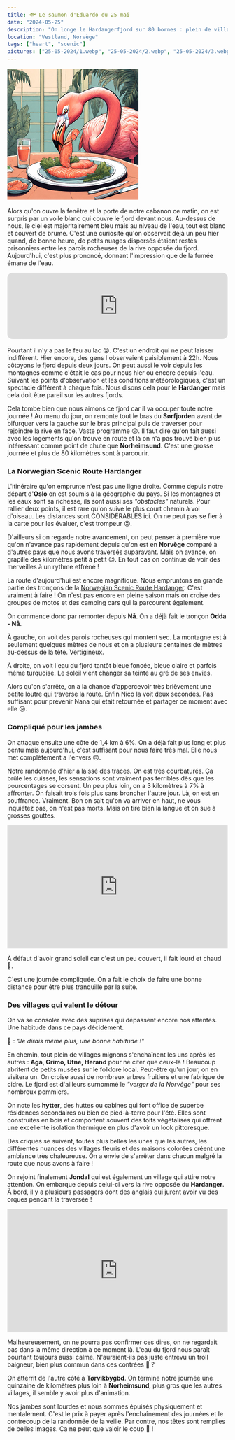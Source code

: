 ```yaml
---
title: 🐟 Le saumon d'Eduardo du 25 mai
date: "2024-05-25"
description: "On longe le Hardangerfjord sur 80 bornes : plein de villages très mignons en cours de route !"
location: "Vestland, Norvège"
tags: ["heart", "scenic"]
pictures: ["25-05-2024/1.webp", "25-05-2024/2.webp", "25-05-2024/3.webp", "25-05-2024/4.webp", "25-05-2024/5.webp", "25-05-2024/6.webp", "25-05-2024/7.webp", "25-05-2024/8.webp", "25-05-2024/9.webp", "25-05-2024/10.webp"]
---
```


![Saumon d'Eduardo](../saumon_eduardo.png)

Alors qu'on ouvre la fenêtre et la porte de notre cabanon ce matin, on est surpris par un voile blanc qui couvre le fjord devant nous. Au-dessus de nous, le ciel est majoritairement bleu mais au niveau de l'eau, tout est blanc et couvert de brume. C'est une curiosité qu'on observait déjà un peu hier quand, de bonne heure, de petits nuages dispersés étaient restés prisonniers entre les parois rocheuses de la rive opposée du fjord. Aujourd'hui, c'est plus prononcé, donnant l'impression que de la fumée émane de l'eau.

<iframe style="border-radius:12px" src="https://open.spotify.com/embed/track/0XHWClSz0v6RIaRSGqJH3X?utm_source=generator" width="100%" height="152" frameBorder="0" allow="autoplay; clipboard-write; encrypted-media; picture-in-picture" loading="lazy"></iframe>

Pourtant il n'y a pas le feu au lac 😜. C'est un endroit qui ne peut laisser indifférent. Hier encore, des gens l'observaient paisiblement à 22h. Nous côtoyons le fjord depuis deux jours. On peut aussi le voir depuis les montagnes comme c'était le cas pour nous hier ou encore depuis l'eau. Suivant les points d'observation et les conditions météorologiques, c'est un spectacle différent à chaque fois. Nous disons cela pour le **Hardanger** mais cela doit être pareil sur les autres fjords.

Cela tombe bien que nous aimons ce fjord car il va occuper toute notre journée ! Au menu du jour, on remonte tout le bras du **Sørfjorden** avant de bifurquer vers la gauche sur le bras principal puis de traverser pour rejoindre la rive en face. Vaste programme 😲. Il faut dire qu'on fait aussi avec les logements qu'on trouve en route et là on n'a pas trouvé bien plus intéressant comme point de chute que **Norheimsund**. C'est une grosse journée et plus de 80 kilomètres sont à parcourir.

### La Norwegian Scenic Route Hardanger

L'itinéraire qu'on emprunte n'est pas une ligne droite. Comme depuis notre départ d'**Oslo** on est soumis à la géographie du pays. Si les montagnes et les eaux sont sa richesse, ils sont aussi ses *"obstacles"* naturels. Pour rallier deux points, il est rare qu'on suive le plus court chemin à vol d'oiseau. Les distances sont CONSIDÉRABLES ici. On ne peut pas se fier à la carte pour les évaluer, c'est trompeur 😜. 

D'ailleurs si on regarde notre avancement, on peut penser à première vue qu'on n'avance pas rapidement depuis qu'on est en **Norvège** comparé à d'autres pays que nous avons traversés auparavant. Mais on avance, on grapille des kilomètres petit à petit 😉. En tout cas on continue de voir des merveilles à un rythme effréné !

La route d'aujourd'hui est encore magnifique. Nous empruntons en grande partie des tronçons de la [Norwegian Scenic Route Hardanger](https://www.visitnorway.com/places-to-go/fjord-norway/the-hardangerfjord-region/listings-hardanger-fjord/norwegian-scenic-route-hardanger/186818/). C'est vraiment à faire ! On n'est pas encore en pleine saison mais on croise des groupes de motos et des camping cars qui la parcourent également.

On commence donc par remonter depuis **Nå**. On a déjà fait le tronçon **Odda - Nå**.

À gauche, on voit des parois rocheuses qui montent sec. La montagne est à seulement quelques mètres de nous et on a plusieurs centaines de mètres au-dessus de la tête. Vertigineux.

À droite, on voit l'eau du fjord tantôt bleue foncée, bleue claire et parfois même turquoise. Le soleil vient changer sa teinte au gré de ses envies.

Alors qu'on s'arrête, on a la chance d'appercevoir très brièvement une petite loutre qui traverse la route. Enfin Nico la voit deux secondes. Pas suffisant pour prévenir Nana qui était retournée et partager ce moment avec elle 😢.

### Compliqué pour les jambes

On attaque ensuite une côte de
1,4 km à 6%. On a déjà fait plus long et plus pentu mais aujourd'hui, c'est suffisant pour nous faire très mal. Elle nous met complètement a l'envers 🙃.

Notre randonnée d'hier a laissé des traces. On est très courbaturés. Ça brûle les cuisses, les sensations sont vraiment pas terribles dès que les pourcentages se corsent. Un peu plus loin, on a 3 kilomètres à 7% à affronter. On faisait trois fois plus sans broncher l'autre jour. Là, on est en souffrance. Vraiment. Bon on sait qu'on va arriver en haut, ne vous inquiétez pas, on n'est pas morts. Mais on tire bien la langue et on sue à grosses gouttes.

<div style="width: 100%; height: 0; position: relative; padding-bottom: 56%;"><iframe src="https://giphy.com/embed/1yLn2tr9h33QUwY9Ob" style="top: 0; left: 0; width: 100%; height: 100%; position: absolute; border: 0;" allowfullscreen scrolling="no" allow="encrypted-media;" class="giphy-embed"></iframe></div>
 
À défaut d'avoir grand soleil car c'est un peu couvert, il fait lourd et chaud 🥵.

C'est une journée compliquée. On a fait le choix de faire une bonne distance pour être plus tranquille par la suite.

### Des villages qui valent le détour 

On va se consoler avec des suprises qui dépassent encore nos attentes. Une habitude dans ce pays décidément.

🦩 : *"Je dirais même plus, une bonne habitude !"*

En chemin, tout plein de villages mignons s'enchaînent les uns après les autres : **Aga, Grimo, Utne, Herand** pour ne citer que ceux-là !
Beaucoup abritent de petits musées sur le folklore local. Peut-être qu'un jour, on en visitera un. On croise aussi de nombreux arbres fruitiers et une fabrique de cidre. Le fjord est d'ailleurs surnommé le *"verger de la Norvège"* pour ses nombreux pommiers.

On note les **hytter**, des huttes ou cabines qui font office de superbe résidences secondaires ou bien de pied-à-terre pour l'été. Elles sont construites en bois et comportent souvent des toits végétalisés qui offrent une excellente isolation thermique en plus d'avoir un look pittoresque.

Des criques se suivent, toutes plus belles les unes que les autres, les différentes nuances des villages fleuris et des maisons colorées créent une ambiance très chaleureuse. On a envie de s'arrêter dans chacun malgré la route que nous avons à faire !

On rejoint finalement **Jondal** qui est également un village qui attire notre attention. On embarque depuis celui-ci vers la rive opposée du **Hardanger**. À bord, il y a plusieurs passagers dont des anglais qui jurent avoir vu des orques pendant la traversée !

<div style="width: 100%; height: 0; position: relative; padding-bottom: 56%;"><iframe src="https://giphy.com/embed/I1r5jpUvdGra8" style="top: 0; left: 0; width: 100%; height: 100%; position: absolute; border: 0;" allowfullscreen scrolling="no" allow="encrypted-media;" class="giphy-embed"></iframe></div>

Malheureusement, on ne pourra pas confirmer ces dires, on ne regardait pas dans la même direction à ce moment là. L'eau du fjord nous paraît pourtant toujours aussi calme. N'auraient-ils pas juste entrevu un troll baigneur, bien plus commun dans ces contrées 🤔 ? 

On atterrit de l'autre côté à **Tørvikbygbd**. On termine notre journée une quinzaine de kilomètres plus loin à **Norheimsund**, plus gros que les autres villages, il semble y avoir plus d'animation.

Nos jambes sont lourdes et nous sommes épuisés physiquement et mentalement. C'est le prix à payer après l'enchaînement des journées et le contrecoup de la randonnée de la veille. Par contre, nos têtes sont remplies de belles images. Ça ne peut que valoir le coup 🤩 !